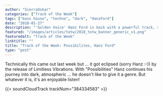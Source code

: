 ```yaml
---
author: "SierraOskar"
categories: ["Track of the Week"]
tags: ["bass house", "techno", "dark", "HanzFord"]
date: "2018-01-27"
description: "'Golden Voice' Hanz Ford is back with a powerful track, showing he's not just a warm set of pipes..."
featured: "/images/articles/totw/2018_totw_banner_generic_v1.png"
featuredalt: "Track of the Week"
linktitle: ""
title: "Track of the Week: Possibilites, Hanz Ford"
type: "post"
---
```

Technically this came out last week but ... it got eclipsed (sorry Hanz :-)) by the release of Limitless Vibrations. With "Possibilities" Hanz continues his journey into dark, atmospheric ... he doesn't like to give it a genre. But whatever it is, it's an enjoyable listen!

{{< soundCloudTrack trackNum="384334583" >}}
